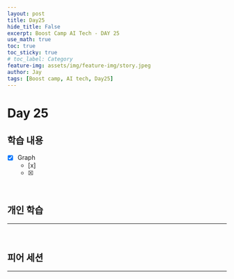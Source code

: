 ```yaml
---
layout: post
title: Day25
hide_title: False
excerpt: Boost Camp AI Tech - DAY 25
use_math: true
toc: true
toc_sticky: true
# toc_label: Category
feature-img: assets/img/feature-img/story.jpeg
author: Jay
tags: [Boost camp, AI tech, Day25]
---
```


# Day 25

## 학습 내용
  - [x] Graph
    - [x] 
    - [x] 

<br> 

## 개인 학습
---

 

<br> 

## 피어 세션
---